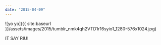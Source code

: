 ```yaml
---
date: "2015-04-09"
---
```


![yo yo]({{ site.baseurl }}/assets/images/2015/tumblr_nmk4qh2VTD1r16syio1_1280-576x1024.jpg)

IT SAY RIU!
